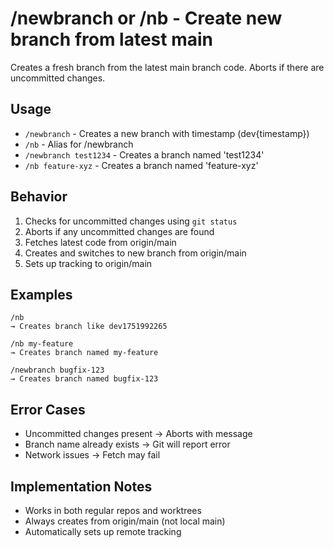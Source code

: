 # /newbranch or /nb - Create new branch from latest main

Creates a fresh branch from the latest main branch code. Aborts if there are uncommitted changes.

## Usage
- `/newbranch` - Creates a new branch with timestamp (dev{timestamp})
- `/nb` - Alias for /newbranch
- `/newbranch test1234` - Creates a branch named 'test1234'
- `/nb feature-xyz` - Creates a branch named 'feature-xyz'

## Behavior
1. Checks for uncommitted changes using `git status`
2. Aborts if any uncommitted changes are found
3. Fetches latest code from origin/main
4. Creates and switches to new branch from origin/main
5. Sets up tracking to origin/main

## Examples
```
/nb
→ Creates branch like dev1751992265

/nb my-feature
→ Creates branch named my-feature

/newbranch bugfix-123
→ Creates branch named bugfix-123
```

## Error Cases
- Uncommitted changes present → Aborts with message
- Branch name already exists → Git will report error
- Network issues → Fetch may fail

## Implementation Notes
- Works in both regular repos and worktrees
- Always creates from origin/main (not local main)
- Automatically sets up remote tracking
